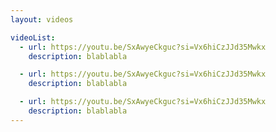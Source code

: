```yaml
---
layout: videos

videoList:
  - url: https://youtu.be/SxAwyeCkguc?si=Vx6hiCzJJd35Mwkx
    description: blablabla

  - url: https://youtu.be/SxAwyeCkguc?si=Vx6hiCzJJd35Mwkx
    description: blablabla

  - url: https://youtu.be/SxAwyeCkguc?si=Vx6hiCzJJd35Mwkx
    description: blablabla     
---
```

